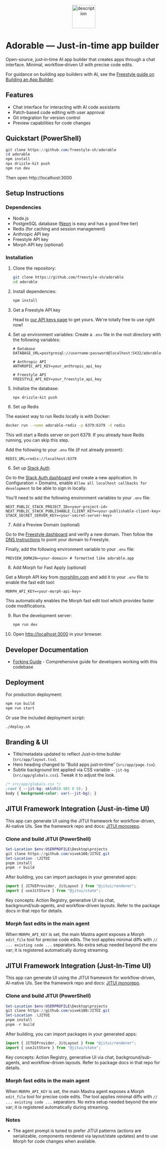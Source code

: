 <p align="center">
  <img src="icon.png" alt="description" width="75">
</p>

# Adorable — Just‑in‑time app builder

Open-source, just‑in‑time AI app builder that creates apps through a chat interface. Minimal, workflow‑driven UI with precise code edits.

For guidance on building app builders with AI, see the [Freestyle guide on Building an App Builder](https://docs.freestyle.sh/guides/app-builder).

## Features

- Chat interface for interacting with AI code assistants
- Patch-based code editing with user approval
- Git integration for version control
- Preview capabilities for code changes

## Quickstart (PowerShell)

```powershell
git clone https://github.com/freestyle-sh/adorable
cd adorable
npm install
npx drizzle-kit push
npm run dev
```

Then open http://localhost:3000

## Setup Instructions

### Dependencies

- Node.js
- PostgreSQL database ([Neon](https://neon.tech) is easy and has a good free tier)
- Redis (for caching and session management)
- Anthropic API key
- Freestyle API key
- Morph API key (optional)

### Installation

1. Clone the repository:

   ```bash
   git clone https://github.com/freestyle-sh/adorable
   cd adorable
   ```

2. Install dependencies:

   ```bash
   npm install
   ```

3. Get a Freestyle API key

   Head to [our API keys page](https://admin.freestyle.sh/dashboard/api-tokens) to get yours. We're totally free to use right now!

4. Set up environment variables:
   Create a `.env` file in the root directory with the following variables:

   ```
   # Database
   DATABASE_URL=postgresql://username:password@localhost:5432/adorable

   # Anthropic API
   ANTHROPIC_API_KEY=your_anthropic_api_key

   # Freestyle API
   FREESTYLE_API_KEY=your_freestyle_api_key
   ```

5. Initialize the database:

   ```bash
   npx drizzle-kit push
   ```

6. Set up Redis

The easiest way to run Redis locally is with Docker:

```bash
docker run --name adorable-redis -p 6379:6379 -d redis
```

This will start a Redis server on port 6379. If you already have Redis running, you can skip this step.

Add the following to your `.env` file (if not already present):

```env
REDIS_URL=redis://localhost:6379
```

6. Set up [Stack Auth](https://stack-auth.com)

Go to the [Stack Auth dashboard](https://app.stack-auth.com) and create a new application. In Configuration > Domains, enable `Allow all localhost callbacks for development` to be able to sign in locally.

You'll need to add the following environment variables to your `.env` file:

```env
NEXT_PUBLIC_STACK_PROJECT_ID=<your-project-id>
NEXT_PUBLIC_STACK_PUBLISHABLE_CLIENT_KEY=<your-publishable-client-key>
STACK_SECRET_SERVER_KEY=<your-secret-server-key>
```

7. Add a Preview Domain (optional)

Go to the [Freestyle dashboard](https://admin.freestyle.sh/dashboard/domains) and verify a new domain. Then follow the [DNS Instructions](https://docs.freestyle.sh/web/deploy-to-custom-domain) to point your domain to Freestyle.

Finally, add the following environment variable to your `.env` file:

```env
PREVIEW_DOMAIN=<your-domain> # formatted like adorable.app
```

8. Add Morph for Fast Apply (optional)

Get a Morph API key from [morphllm.com](https://morphllm.com) and add it to your `.env` file to enable the fast edit tool:

```env
MORPH_API_KEY=<your-morph-api-key>
```

This automatically enables the Morph fast edit tool which provides faster code modifications.

9. Run the development server:

   ```bash
   npm run dev
   ```

10. Open [http://localhost:3000](http://localhost:3000) in your browser.

## Developer Documentation

- [Forking Guide](./docs/forking.md) - Comprehensive guide for developers working with this codebase

## Deployment

For production deployment:

```bash
npm run build
npm run start
```

Or use the included deployment script:

```bash
./deploy.sh
```

## Branding & UI

- Title/metadata updated to reflect Just‑in‑time builder (`src/app/layout.tsx`).
- Hero heading changed to “Build apps just‑in‑time” (`src/app/page.tsx`).
- Subtle background tint applied via CSS variable `--jit-bg` (`src/app/globals.css`). Tweak it to adjust the look.

```css
/* src/app/globals.css */
:root { --jit-bg: oklch(0.985 0 0); }
body { background-color: var(--jit-bg); }
```

## JITUI Framework Integration (Just‑in‑time UI)

This app can generate UI using the JITUI framework for workflow-driven, AI-native UIs. See the framework repo and docs: [JITUI monorepo](https://github.com/vivek100/JITUI).

### Clone and build JITUI (PowerShell)

```powershell
Set-Location $env:USERPROFILE\Desktop\projects
git clone https://github.com/vivek100/JITUI.git
Set-Location .\JITUI
pnpm install
pnpm -r build
```

After building, you can import packages in your generated apps:

```ts
import { JITUIProvider, JitLayout } from "@jitui/renderer";
import { useJitStore } from "@jitui/state";
```

Key concepts: Action Registry, generative UI via chat, background/sub‑agents, and workflow‑driven layouts. Refer to the package docs in that repo for details.

### Morph fast edits in the main agent

When `MORPH_API_KEY` is set, the main Mastra agent exposes a Morph `edit_file` tool for precise code edits. The tool applies minimal diffs with `// ... existing code ...` separators. No extra setup needed beyond the env var; it is registered automatically during streaming.

## JITUI Framework Integration (Just-In-Time UI)

This app can generate UI using the JITUI framework for workflow-driven, AI-native UIs. See the framework repo and docs: [JITUI monorepo](https://github.com/vivek100/JITUI).

### Clone and build JITUI (PowerShell)

```powershell
Set-Location $env:USERPROFILE\Desktop\projects
git clone https://github.com/vivek100/JITUI.git
Set-Location .\JITUI
pnpm install
pnpm -r build
```

After building, you can import packages in your generated apps:

```ts
import { JITUIProvider, JitLayout } from "@jitui/renderer";
import { useJitStore } from "@jitui/state";
```

Key concepts: Action Registry, generative UI via chat, background/sub-agents, and workflow-driven layouts. Refer to package docs in that repo for details.

### Morph fast edits in the main agent

When `MORPH_API_KEY` is set, the main Mastra agent exposes a Morph `edit_file` tool for precise code edits. The tool applies minimal diffs with `// ... existing code ...` separators. No extra setup needed beyond the env var; it is registered automatically during streaming.

### Notes

- The agent prompt is tuned to prefer JITUI patterns (actions are serializable, components rendered via layout/state updates) and to use Morph for code changes when available.